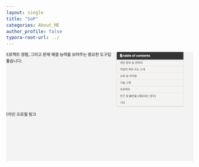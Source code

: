 ```yaml
---
layout: single
title: "SoP"
categories: About_ME
author_profile: false
typora-root-url: ../
---
```


![SCR-20240511-uovl](/images/2024-05-08-Test/SCR-20240511-uovl.png)
